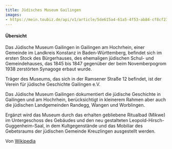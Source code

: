 ```yaml
---
title: Jüdisches Museum Gailingen
images: 
- https://mein.toubiz.de/api/v1/article/5de615a4-61a5-4f53-ab84-cf8cf23bc617/mainImage?format=image/jpeg&width=1900
---
```


#### Übersicht

Das Jüdische Museum Gailingen in Gailingen am Hochrhein, einer Gemeinde im Landkreis Konstanz in Baden-Württemberg, befindet sich im ersten Stock des Bürgerhauses, des ehemaligen jüdischen Schul- und Gemeindehauses, das 1845 bis 1847 gegenüber der beim Novemberpogrom 1938 zerstörten Synagoge erbaut wurde.

Träger des Museums, das sich in der Ramsener Straße 12 befindet, ist der Verein für jüdische Geschichte Gailingen e.V.

Das Jüdische Museum Gailingen dokumentiert die jüdische Geschichte in Gailingen und am Hochrhein, berücksichtigt in kleinerem Rahmen aber auch die jüdischen Landgemeinden Randegg, Wangen und Worblingen.

Ergänzt wird das Museum durch das erhalten gebliebene Ritualbad (Mikwe) im Untergeschoss des Gebäudes und den neu gestalteten Leopold-Hirsch-Guggenheim-Saal, in dem Kultgegenstände und das Mobiliar des Gebetsraums der jüdischen Gemeinde Kreuzlingen ausgestellt werden.

Von [Wikipedia](https://de.wikipedia.org/wiki/J%C3%BCdisches_Museum_Gailingen)


